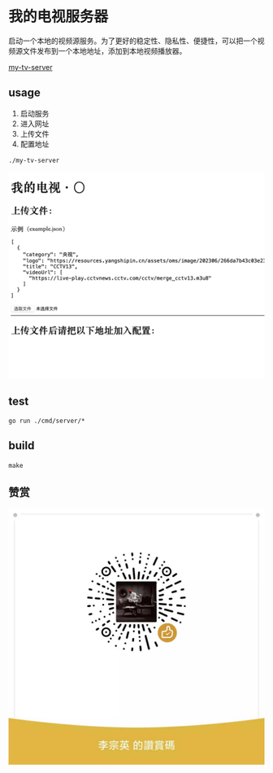 # 我的电视服务器

启动一个本地的视频源服务。为了更好的稳定性、隐私性、便捷性，可以把一个视频源文件发布到一个本地地址，添加到本地视频播放器。

[my-tv-server](https://github.com/lizongying/my-tv-server)

## usage

1. 启动服务
2. 进入网址
3. 上传文件
4. 配置地址

```shell
./my-tv-server
```

![image](./screenshots/img.png)

## test

```shell
go run ./cmd/server/*
```

## build

```shell
make
```

## 赞赏

![image](./screenshots/appreciate.jpeg)